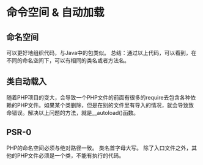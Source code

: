 # 命令空间 & 自动加载

## 命名空间

可以更好地组织代码，与Java中的包类似。
总结：通过以上代码，可以看到，在不同的命名空间下，可以有相同的类名或者方法名。

## 类自动载入

随着PHP项目的变大，会导致一个PHP文件的前面有很多的require去包含各种依赖的PHP文件。如果某个类删除，但是在别的文件里有导入的情况，就会导致致命错误。解决以上问题的方法，就是__autoload()函数。


## PSR-0

PHP的命名空间必须与绝对路径一致。
类名首字母大写。
除了入口文件之外，其他的PHP文件必须是一个类，不能有执行的代码。

